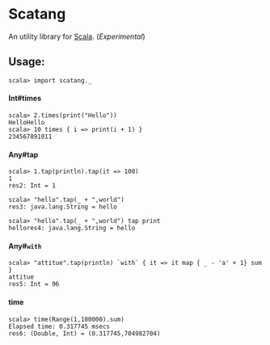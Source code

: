 # Scatang

An utility library for [Scala][scala]. (*Experimental*)

## Usage:  

	scala> import scatang._
   
#### Int#times  
   
    scala> 2.times(print("Hello"))  
    HelloHello  
    scala> 10 times { i => print(i + 1) }  
    234567891011  

#### Any#tap  

    scala> 1.tap(println).tap(it => 100)   
    1  
    res2: Int = 1  

    scala> "hello".tap(_ + ",world")  
    res3: java.lang.String = hello  

    scala> "hello".tap(_ + ",world") tap print  
    hellores4: java.lang.String = hello  

#### Any#`with`  

    scala> "attitue".tap(println) `with` { it => it map { _ - 'a' + 1} sum }  
    attitue  
    res5: Int = 96  

#### time
	
	scala> time(Range(1,100000).sum)
	Elapsed time: 0.317745 msecs
	res6: (Double, Int) = (0.317745,704982704)

[scala]: http://www.scala-lang.org

